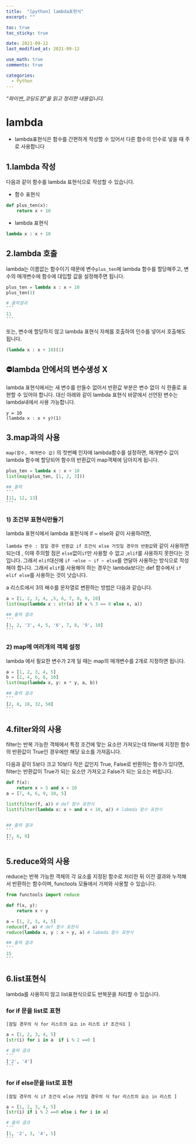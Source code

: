 ```yaml
---
title:  "[python] lambda표현식"
excerpt: ""

toc: true
toc_sticky: true

date: 2021-09-12
last_modified_at: 2021-09-12

use_math: true
comments: true

categories:
  - Python
---
```




*“파이썬_코딩도장”을 읽고 정리한 내용입니다.*



# lambda

- lambda표현식은 함수를 간편하게 작성할 수 있어서 다른 함수의 인수로 넣을 때 주로 사용합니다



## 1.lambda 작성

다음과 같이 함수를 lambda 표현식으로 작성할 수 있습니다.

- 함수 표현식

```python
def plus_ten(x):
	return x + 10
```

- lambda 표현식

```python
lambda x : x + 10
```



## 2.lambda 호출

lambda는 이름없는 함수이기 때문에 변수`plus_ten`에 lambda 함수를 할당해주고, 변수의 매개변수에 함수에 대입할 값을 설정해주면 됩니다.

````python
plus_ten = lambda x : x + 10
plus_ten(1)

# 출력결과
```
11
```
````



또는, 변수에 할당하지 않고 lambda 표현식 자체를 호출하여 인수를 넣어서 호출해도 됩니다.

```python
(lambda x : x + 10)(1)
```





## ⛔lambda 안에서의 변수생성 X

lambda 표현식에서는 새 변수를 만들수 없어서 반환값 부분은 변수 없이 식 한줄로 표현할 수 있어야 합니다. 대신 아래와 같이 lambda 표현식 바깥에서 선언된 변수는 lambda내에서 사용 가능합니다. 

```
y = 10
(lambda x : x + y)(1)
```



## 3.map과의 사용

`map(함수, 매개변수 값)` 의 첫번째 인자에 lambda함수를 설정하면, 매개변수 값이 lambda 함수에 할당되어 함수의 반환값이 map객체에 담아지게 됩니다.



````python
plus_ten = lambda x : x + 10
list(map(plus_ten, [1, 2, 3]))

## 출력
```
[11, 12, 13]
```
````





### 1) 조건부 표현식만들기

lambda 표현식에서 lambda 표현식에 if ~ else와 같이 사용하려면, 

`lambda 변수 : 참일 경우 반환값 if 조건식 else 거짓일 경우의 반환값`와 같이 사용하면 되는데 , 이때 주의할 점은 `else`없이`if`만 사용할 수 없고 ,`elif`를 사용하지 못한다는 것입니다.  그래서 `elif`대신에 `if ~else ~ if ~ else`를 연달아 사용하는 방식으로 작성해야 합니다. 그래서 `elif`를 사용해야 하는 경우는 lambda보다는 def 함수에서 `if elif else`를 사용하는 것이 낫습니다.

a 리스트에서 3의 배수를 문자열로 변환하는 방법은 다음과 같습니다.

````python
a = [1, 2, 3, 4, ,5, 6, 7, 8, 9, 10]
list(map(lambda x : str(x) if x % 3 == 0 else x, a))

## 출력 결과
```
[1, 2, '3', 4, 5, '6', 7, 8, '9', 10]
```
````



### 2) map에 여러개의 객체 설정

lambda 에서 필요한 변수가 2개 일 때는 map의 매개변수를 2개로 지정하면 됩니다.

````python
a = [1, 2, 3, 4, 5]
b = [2, 4, 6, 8, 10]
list(map(lambda x, y: x * y, a, b))

## 출력 결과
```
[2, 8, 18, 32, 50]
```
````



## 4.filter와의 사용

filter는 반복 가능한 객체에서 특정 조건에 맞는 요소만 가져오는데 filter에 지정한 함수의 반환값이 True인 경우에만 해당 요소를 가져옵니다.



다음과 같이 5보다 크고 10보다 작은 값인지 True, False로 반환하는 함수가 있다면, filter는 반환값이 True가 되는 요소만 가져오고 False가 되는 요소는 버립니다.

````python
def f(x):
	return x > 5 and x < 10
a = [7, 4, 6, 9, 10, 5]

list(filter(f, a)) # def 함수 표현식
list(filter(lambda x: x > and x < 10, a)) # labmda 함수 표현식


## 출력 결과
```
[7, 6, 9]
```
````



## 5.reduce와의 사용

reduce는 반복 가능한 객체의 각 요소를 지정된 함수로 처리한 뒤 이전 결과와 누적해서 반환하는 함수이며, functools 모듈에서 가져와 사용할 수 있습니다.

````python
from functools import reduce

def f(x, y):
	return x + y

a = [1, 2, 3, 4, 5]
reduce(f, a) # def 함수 표현식
reduce(lambda x, y : x + y, a) # labmda 함수 표현식

## 출력 결과
```
15
```
````



## 6.list표현식

lambda를 사용하지 않고 list표현식으로도 반복문을 처리할 수 있습니다.

### for if 문을 list로 표현

`[참일 경우의 식 for 리스트의 요소 in 리스트 if 조건식1 ]`

````python
a = [1, 2, 3, 4, 5]
[str(i) for i in a  if i % 2 ==0 ]

# 출력 결과
```
['2', '4']
```
````



### for if else문을 list로 표현

`[참일 경우의 식 if 조건식 else 거짓일 경우의 식 for 리스트의 요소 in 리스트 ]`

````python
a = [1, 2, 3, 4, 5]
[str(i) if i % 2 ==0 else i for i in a]

# 출력 결과
```
[1, '2', 3, '4', 5]
```
````



